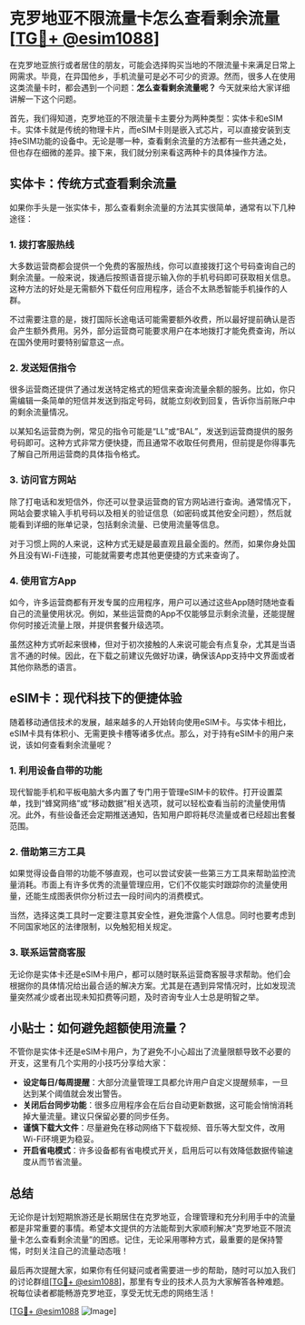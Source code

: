 # 克罗地亚不限流量卡怎么查看剩余流量 [[TG💪+ @esim1088](https://t.me/s/esim1088)]

在克罗地亚旅行或者居住的朋友，可能会选择购买当地的不限流量卡来满足日常上网需求。毕竟，在异国他乡，手机流量可是必不可少的资源。然而，很多人在使用这类流量卡时，都会遇到一个问题：**怎么查看剩余流量呢？** 今天就来给大家详细讲解一下这个问题。

首先，我们得知道，克罗地亚的不限流量卡主要分为两种类型：实体卡和eSIM卡。实体卡就是传统的物理卡片，而eSIM卡则是嵌入式芯片，可以直接安装到支持eSIM功能的设备中。无论是哪一种，查看剩余流量的方法都有一些共通之处，但也存在细微的差异。接下来，我们就分别来看这两种卡的具体操作方法。

## 实体卡：传统方式查看剩余流量

如果你手头是一张实体卡，那么查看剩余流量的方法其实很简单，通常有以下几种途径：

### 1. **拨打客服热线**
大多数运营商都会提供一个免费的客服热线，你可以直接拨打这个号码查询自己的剩余流量。一般来说，拨通后按照语音提示输入你的手机号码即可获取相关信息。这种方法的好处是无需额外下载任何应用程序，适合不太熟悉智能手机操作的人群。

不过需要注意的是，拨打国际长途电话可能需要额外收费，所以最好提前确认是否会产生额外费用。另外，部分运营商可能要求用户在本地拨打才能免费查询，所以在国外使用时要特别留意这一点。

### 2. **发送短信指令**
很多运营商还提供了通过发送特定格式的短信来查询流量余额的服务。比如，你只需编辑一条简单的短信并发送到指定号码，就能立刻收到回复，告诉你当前账户中的剩余流量情况。

以某知名运营商为例，常见的指令可能是“LL”或“BAL”，发送到运营商提供的服务号码即可。这种方式非常方便快捷，而且通常不收取任何费用，但前提是你得事先了解自己所用运营商的具体指令格式。

### 3. **访问官方网站**
除了打电话和发短信外，你还可以登录运营商的官方网站进行查询。通常情况下，网站会要求输入手机号码以及相关的验证信息（如密码或其他安全问题），然后就能看到详细的账单记录，包括剩余流量、已使用流量等信息。

对于习惯上网的人来说，这种方式无疑是最直观且最全面的。然而，如果你身处国外且没有Wi-Fi连接，可能就需要考虑其他更便捷的方式来查询了。

### 4. **使用官方App**
如今，许多运营商都有开发专属的应用程序，用户可以通过这些App随时随地查看自己的流量使用状况。例如，某些运营商的App不仅能够显示剩余流量，还能提醒你何时接近流量上限，并提供套餐升级选项。

虽然这种方式听起来很棒，但对于初次接触的人来说可能会有点复杂，尤其是当语言不通的时候。因此，在下载之前建议先做好功课，确保该App支持中文界面或者其他你熟悉的语言。

## eSIM卡：现代科技下的便捷体验

随着移动通信技术的发展，越来越多的人开始转向使用eSIM卡。与实体卡相比，eSIM卡具有体积小、无需更换卡槽等诸多优点。那么，对于持有eSIM卡的用户来说，该如何查看剩余流量呢？

### 1. **利用设备自带的功能**
现代智能手机和平板电脑大多内置了专门用于管理eSIM卡的软件。打开设置菜单，找到“蜂窝网络”或“移动数据”相关选项，就可以轻松查看当前的流量使用情况。此外，有些设备还会定期推送通知，告知用户即将耗尽流量或者已经超出套餐范围。

### 2. **借助第三方工具**
如果觉得设备自带的功能不够直观，也可以尝试安装一些第三方工具来帮助监控流量消耗。市面上有许多优秀的流量管理应用，它们不仅能实时跟踪你的流量使用量，还能生成图表供你分析过去一段时间内的消费模式。

当然，选择这类工具时一定要注意其安全性，避免泄露个人信息。同时也要考虑到不同国家地区的法律限制，以免触犯相关规定。

### 3. **联系运营商客服**
无论你是实体卡还是eSIM卡用户，都可以随时联系运营商客服寻求帮助。他们会根据你的具体情况给出最合适的解决方案。尤其是在遇到异常情况时，比如发现流量突然减少或者出现未知扣费等问题，及时咨询专业人士总是明智之举。

## 小贴士：如何避免超额使用流量？

不管你是实体卡还是eSIM卡用户，为了避免不小心超出了流量限额导致不必要的开支，这里有几个实用的小技巧分享给大家：

- **设定每日/每周提醒**：大部分流量管理工具都允许用户自定义提醒频率，一旦达到某个阈值就会发出警告。
- **关闭后台同步功能**：很多应用程序会在后台自动更新数据，这可能会悄悄消耗掉大量流量。建议只保留必要的同步任务。
- **谨慎下载大文件**：尽量避免在移动网络下下载视频、音乐等大型文件，改用Wi-Fi环境更为稳妥。
- **开启省电模式**：许多设备都有省电模式开关，启用后可以有效降低数据传输速度从而节省流量。

## 总结

无论你是计划短期旅游还是长期居住在克罗地亚，合理管理和充分利用手中的流量都是非常重要的事情。希望本文提供的方法能帮到大家顺利解决“克罗地亚不限流量卡怎么查看剩余流量”的困惑。记住，无论采用哪种方式，最重要的是保持警惕，时刻关注自己的流量动态哦！

最后再次提醒大家，如果你有任何疑问或者需要进一步的帮助，随时可以加入我们的讨论群组[[TG💪+ @esim1088](https://t.me/s/esim1088)]，那里有专业的技术人员为大家解答各种难题。祝每位读者都能畅游克罗地亚，享受无忧无虑的网络生活！

[[TG💪+ @esim1088](https://t.me/s/esim1088) ![Image](https://i.postimg.cc/4NQfJmqS/Snipaste-2025-05-13-00-14-12.png)]